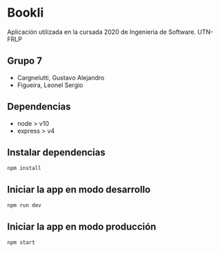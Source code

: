 # Bookli

Aplicación utilizada en la cursada 2020 de Ingenieria de Software. UTN-FRLP

## Grupo 7

 - Cargnelutti, Gustavo Alejandro
 - Figueira, Leonel Sergio

## Dependencias

 - node > v10
 - express > v4

## Instalar dependencias

`npm install`

## Iniciar la app en modo desarrollo

`npm run dev`

## Iniciar la app en modo producción

`npm start`
